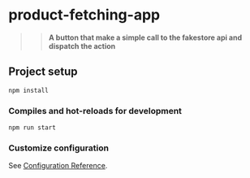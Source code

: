 # product-fetching-app

>> **A button that make a simple call to the fakestore api and dispatch the action**

## Project setup
```
npm install
```

### Compiles and hot-reloads for development
```
npm run start
```

### Customize configuration
See [Configuration Reference](https://cli.vuejs.org/config/).
